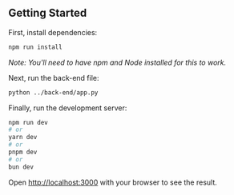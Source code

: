 ## Getting Started

First, install dependencies:
```bash
npm run install
```
_Note: You'll need to have npm and Node installed for this to work._

Next, run the back-end file:
```bash
python ../back-end/app.py
```

Finally, run the development server:

```bash
npm run dev
# or
yarn dev
# or
pnpm dev
# or
bun dev
```

Open [http://localhost:3000](http://localhost:3000) with your browser to see the result.
